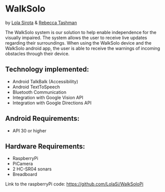 # WalkSolo 
by [Lola Sirota](https://github.com/LolaSi) & [Rebecca Tashman](https://github.com/tashmanr)

The WalkSolo system is our solution to help enable independence for the visually impaired. The system allows the user to receive live updates regarding their surroundings. When using the WalkSolo device and the WalkSolo android app, the user is able to receive the warnings of incoming obstacles through their device.


## Technology implemented:
- Android TalkBalk (Accessibility)
- Android TextToSpeech
- Bluetooth Communication
- Integration with Google Vision API 
- Integration with Google Directions API

## Android Requirements:
- API 30 or higher

## Hardware Requirements:
- RaspberryPi
- PiCamera
- 2 HC-SR04 sonars
- Breadboard

Link to the raspberryPi code: https://github.com/LolaSi/WalkSoloPi
